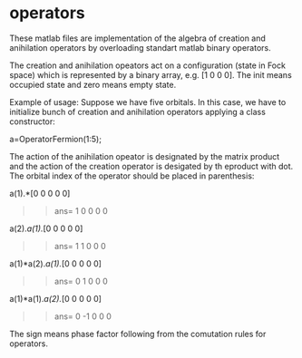 operators
=========

These matlab files are implementation of the algebra of creation and anihilation operators
by overloading standart matlab binary operators.

The creation and anihilation opeators act on a configuration (state in Fock space)
which is represented by a binary array, e.g. [1 0 0 0]. The init means occupied state and
zero means empty state.

Example of usage:
Suppose we have five orbitals. In this case, we have to initialize bunch of creation and anihilation 
operators applying a class constructor:

a=OperatorFermion(1:5);

The action of the anihilation opeator is designated by the matrix product and
the action of the creation operator is desigated by th eproduct with dot.
The orbital index of the operator should be placed in parenthesis:

a(1).*[0 0 0 0 0]

>> ans=
       1 0 0 0 0

a(2).*a(1).*[0 0 0 0 0]

>> ans=
       1 1 0 0 0
       
a(1)*a(2).*a(1).*[0 0 0 0 0]

>> ans=
       0 1 0 0 0       
       
a(1)*a(1).*a(2).*[0 0 0 0 0]

>> ans=
       0 -1 0 0 0            
       
The sign means phase factor following from the comutation rules for operators.
